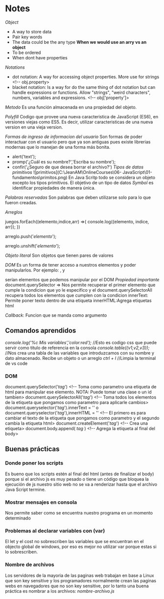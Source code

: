 # Notes

*Object*
- A way to store data
- Pair key words
- The data could be the any type
**When we would use an arry vs an object**
- To be ordered
- When dont have properties

*Notations*
- dot notation:
A way for accessing object properties. More use for strings <!-- obj.property>
- blacket notation:
Is a way for do the same thing of dot notation but can handle expressions or functions. Allow "strings", "weird characters", numbers, variables and expressions. <!-- obj['property']>

*Metodo*
Es una función almacenada en una propiedad del objeto.

*Polyfill*
Codigo que provee una nueva caracteristica de JavaScript (ES6), en versiones viejas como ES5. Es decir, utilizar caracteristicas de una nueva version en una vieja version.

*Formas de ingreso de informacion del usuario*
Son formas de poder interactuar con el usuario pero que ya son antiguas pues existe librerias modernas que lo manejan de una forma más bonita.
- alert('text');
- promp('¿Cuál es su nombre?','Escriba su nombre');
- confir('¿Seguro de que desea borrar el archivo?')
*Tipos de datos primitivos*
![primitivos](C:\JeanAM\OnlineCourses\06- JavaScript\01-fundamentos\primitos.png)
En Java Scritp todo se considera un objeto excepto los tipos primitivos.
El objetivo de un tipo de datos _Symbol_ es identificar propiedades de manera única.

*Palabras reservadas*
Son palabras que deben utilizarse solo para lo que fueron creadas.

*Arreglos*
<!-- Recorrer el arreglo -->
juegos.forEach((elemento,indice,arr) =>{
    console.log({elemento, indice, arr});
})

<!-- Agrega un elemento al final del arreglo -->
arreglo.push('_elemento_');

<!-- Agrega un elemento al principio del arreglo -->
arreglo.unshift('_elemento_');

*Objeto literal*
Son objetos que tienen pares de valores


*DOM*
Es un forma de tener acceso a nuestros elementos y poder manipularlos.
Por ejemplo: <html>, <body> y <div> serían elementos que podemos manipular por el DOM
_Propiedad importante_ document.querySelector => Nos permite recuperar el primer elemento que cumple la condicion que yo le especifico y el document.querySelectorAll recupera todos los elementos que cumplen con la condicion
innerText: Permite poner texto dentro de una etiqueta
innerHTML:Agrega etiquetas html

*Callback*: Funcion que se manda como argumento

















## Comandos aprendidos
_console.log('%c Mis variables','color:red');_ //Esto es codigo css que puede servir como titulo de referencia en la consola
_console.table({v1,v2,v3});_ //Nos crea una tabla de las variables que introduzcamos con su nombre y dato almacenado. Recibe un objeto o un arreglo
_ctrl + l_ //Limpia la terminal de vs code

### DOM
document.querySelector('_tag_') <!-- Toma como parametro una etiqueta de html para manipular ese elemento. NOTA: Puede tomar una clase o un id tambien>
document.querySelectorAll('_tag_') <!-- Toma todos los elementos de la etiqueta que pongamos como parametro para aplicarle cambios>
document.queryselector('_tag_').innerText = '' o document.queryselector('_tag_'),innerHTML = '' <!-- El primero es para cambiar el texto de la etiqueta que pongamos como parametro y el segundo cambia la etiqueta html>
document.createElement('_tag_') <!-- Crea una etiqueta>
document.body.append( _tag_ ) <!-- Agrega la etiqueta al final del body>

## Buenas prácticas

### Donde poner los scripts
Es bueno que los scripts estén al final del html (antes de finalizar el body) porque si el archivo js es muy pesado o tiene un código que bloquea la ejecución de js nuestro sitio web no se va a renderizar hasta que el archivo Java Script termine.

### Mostrar mensajes en consola
Nos permite saber como se encuentra nuestro programa en un momento determinado

### Problemas al declarar variables con (var)
El let y el cost no sobrescriben las variables que se encuentran en el objecto global de windows, por eso es mejor no utilizar var porque estas si lo sobrescriben.

### Nombre de archivos
Los servidores de la mayoria de las paginas web trabajan en base a Linux que son key sensitive y los programadores normalmente crean las paginas webs en navegadores que no son key sensitive, por lo tanto una buena práctica es nombrar a los archivos: _nombre-archivo.js_
